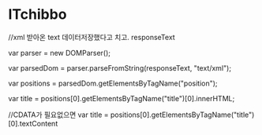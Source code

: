 # ITchibbo

//xml 받아온 text 데이터저장했다고 치고.
responseText

var parser = new DOMParser();

var parsedDom = parser.parseFromString(responseText, "text/xml");

var positions = parsedDom.getElementsByTagName("position");

var title = positions[0].getElementsByTagName("title")[0].innerHTML;

//CDATA가 필요없으면
var title = positions[0].getElementsByTagName("title")[0].textContent
